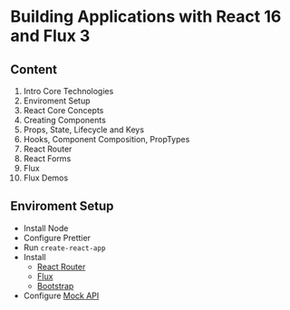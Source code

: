 # Building Applications with React 16 and Flux 3

## Content
1. Intro Core Technologies
2. Enviroment Setup
3. React Core Concepts
4. Creating Components
5. Props, State, Lifecycle and Keys
6. Hooks, Component Composition, PropTypes
7. React Router
8. React Forms
9. Flux
10. Flux Demos

## Enviroment Setup
- Install Node
- Configure Prettier
- Run `create-react-app`
- Install
  - [React Router](https://v5.reactrouter.com/web/guides/quick-start)
  - [Flux](https://facebook.github.io/flux/)
  - [Bootstrap](https://getbootstrap.com/docs/5.2/getting-started/introduction/)
- Configure [Mock API](https://mockapi.io)